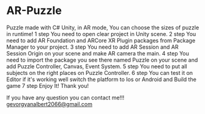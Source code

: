 # AR-Puzzle
Puzzle made with C# Unity, in AR mode, You can choose the sizes of puzzle in runtime!
1 step You need to open clear project in Unity scene.
2 step You need to add AR Foundation and ARCore XR Plugin packages from Package Manager to your project.
3 step You need to add AR Session and AR Session Origin on your scene and make AR camera the main.
4 step You need to import the package you see there named Puzzle on your scene and add Puzzle Controller, Canvas, Event System.
5 step You need to put all subjects on the right places on Puzzle Controller.
6 step You can test it on Editor if it's working well switch the platform to Ios or Android and Build the game
7 step Enjoy It!
Thank you!



If you have any question you can contact me!!!
gevorgyanalbert2066@gmail.com
